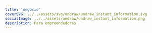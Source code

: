 ```yaml
---
title: 'negócio'
coverSVG: ../../assets/svg/undraw/undraw_instant_information.svg
socialImage: ../../assets/undraw/undraw_instant_information.png
description: Para empreendedores
---
```

